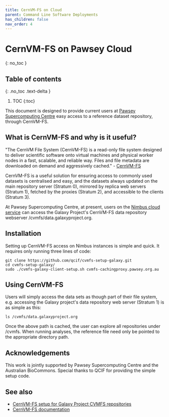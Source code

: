 ```yaml
---
title: CernVM-FS on Cloud
parent: Command Line Software Deployments
has_children: false
nav_order: 4
---
```


# CernVM-FS on Pawsey Cloud
{: no_toc }


## Table of contents
{: .no_toc .text-delta }

1. TOC
{:toc}


This document is designed to provide current users at [Pawsey Supercomputing Centre](https://pawsey.org.au) easy access to a reference dataset repository, through CernVM-FS.


## What is CernVM-FS and why is it useful?

"The CernVM File System (CernVM-FS) is a read-only file system designed to deliver scientific software onto virtual machines and physical worker nodes in a fast, scalable, and reliable way. Files and file metadata are downloaded on demand and aggressively cached." - [CernVM-FS](https://cvmfs.readthedocs.io/en/stable/cpt-overview.html)

CernVM-FS is a useful solution for ensuring access to commonly used datasets is centralised and easy, and the datasets always updated on the main repository server (Stratum 0), mirrored by replica web servers (Stratum 1), fetched by the proxies (Stratum 2), and accessible to the clients (Stratum 3).

At Pawsey Supercomputing Centre, at present, users on the [Nimbus cloud service](https://pawsey.org.au/systems/nimbus-cloud-service/) can access the Galaxy Project's CernVM-FS data repository webserver /cvmfs/data.galaxyproject.org.


## Installation

Setting up CernVM-FS access on Nimbus instances is simple and quick. It requires only running three lines of code:

    git clone https://github.com/qcif/cvmfs-setup-galaxy.git
    cd cvmfs-setup-galaxy/
    sudo ./cvmfs-galaxy-client-setup.sh cvmfs-cachingproxy.pawsey.org.au


## Using CernVM-FS

Users will simply access the data sets as though part of their file system, e.g. accessing the Galaxy project's data repository web server (Stratum 1) is as simple as this:

    ls /cvmfs/data.galaxyproject.org

Once the above path is cached, the user can explore all repositories under /cvmfs. When running analyses, the reference file need only be pointed to the appropriate directory path.
    

## Acknowledgements

This work is jointly supported by Pawsey Supercomputing Centre and the Australian BioCommons. Special thanks to QCIF for providing the simple setup code.


## See also

- [CernVM-FS setup for Galaxy Project CVMFS repositories](https://github.com/qcif/cvmfs-setup-galaxy)
- [CernVM-FS documentation](https://cvmfs.readthedocs.io/en/stable/)
